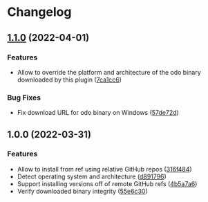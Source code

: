 # Changelog

## [1.1.0](https://www.github.com/rm3l/asdf-odo/compare/v1.0.0...v1.1.0) (2022-04-01)


### Features

* Allow to override the platform and architecture of the odo binary downloaded by this plugin ([7ca1cc6](https://www.github.com/rm3l/asdf-odo/commit/7ca1cc6ee00a5a43581ed55d00d484f6c6c03b02))


### Bug Fixes

* Fix download URL for odo binary on Windows ([57de72d](https://www.github.com/rm3l/asdf-odo/commit/57de72d2cc5021884ba6ee6dd7ca6ea1bfddbfcc))

## 1.0.0 (2022-03-31)


### Features

* Allow to install from ref using relative GitHub repos ([316f484](https://www.github.com/rm3l/asdf-odo/commit/316f48449b45c8c6e54516c86b46970ef862cb9e))
* Detect operating system and architecture ([d891796](https://www.github.com/rm3l/asdf-odo/commit/d891796514a2767d3cfec85bdb46d17b842fad82))
* Support installing versions off of remote GitHub refs ([4b5a7a6](https://www.github.com/rm3l/asdf-odo/commit/4b5a7a64bf743c8877ab3e07388a97d11e1cbf7e))
* Verify downloaded binary integrity ([55e6c30](https://www.github.com/rm3l/asdf-odo/commit/55e6c30056bfc2af17c87e1e7735f5be3d4d02c5))
